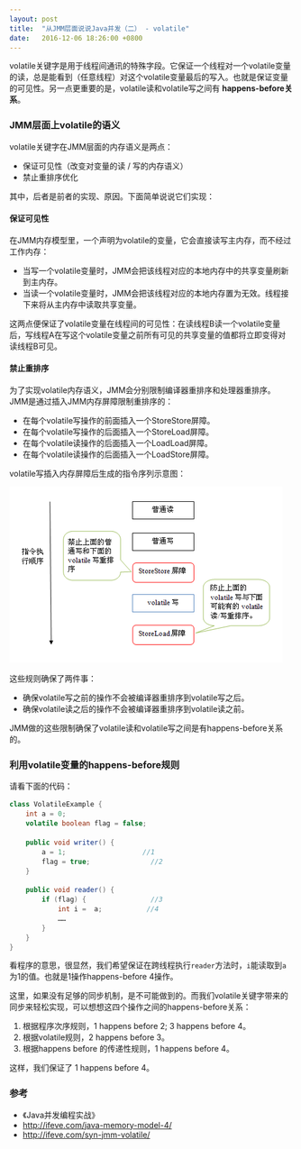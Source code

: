 ```yaml
---
layout: post
title:  "从JMM层面说说Java并发（二） - volatile"
date:   2016-12-06 18:26:00 +0800
---
```


volatile关键字是用于线程间通讯的特殊字段。它保证一个线程对一个volatile变量的读，总是能看到（任意线程）对这个volatile变量最后的写入。也就是保证变量的可见性。另一点更重要的是，volatile读和volatile写之间有 **happens-before关系**。

### JMM层面上volatile的语义

volatile关键字在JMM层面的内存语义是两点：

- 保证可见性（改变对变量的读 / 写的内存语义）
- 禁止重排序优化

其中，后者是前者的实现、原因。下面简单说说它们实现：

#### 保证可见性

在JMM内存模型里，一个声明为volatile的变量，它会直接读写主内存，而不经过工作内存：

- 当写一个volatile变量时，JMM会把该线程对应的本地内存中的共享变量刷新到主内存。
- 当读一个volatile变量时，JMM会把该线程对应的本地内存置为无效。线程接下来将从主内存中读取共享变量。

这两点便保证了volatile变量在线程间的可见性：在读线程B读一个volatile变量后，写线程A在写这个volatile变量之前所有可见的共享变量的值都将立即变得对读线程B可见。

#### 禁止重排序

为了实现volatile内存语义，JMM会分别限制编译器重排序和处理器重排序。JMM是通过插入JMM内存屏障限制重排序的：

- 在每个volatile写操作的前面插入一个StoreStore屏障。
- 在每个volatile写操作的后面插入一个StoreLoad屏障。
- 在每个volatile读操作的后面插入一个LoadLoad屏障。
- 在每个volatile读操作的后面插入一个LoadStore屏障。

volatile写插入内存屏障后生成的指令序列示意图：

![Alt](/images/4.png)

这些规则确保了两件事：

- 确保volatile写之前的操作不会被编译器重排序到volatile写之后。
- 确保volatile读之后的操作不会被编译器重排序到volatile读之前。

JMM做的这些限制确保了volatile读和volatile写之间是有happens-before关系的。

### 利用volatile变量的happens-before规则

请看下面的代码：

~~~ java
class VolatileExample {
    int a = 0;
    volatile boolean flag = false;

    public void writer() {
        a = 1;                   //1
        flag = true;               //2
    }

    public void reader() {
        if (flag) {                //3
            int i =  a;           //4
            ……
        }
    }
}
~~~

看程序的意思，很显然，我们希望保证在跨线程执行`reader`方法时，`i`能读取到`a`为1的值。也就是1操作happens-before 4操作。

这里，如果没有足够的同步机制，是不可能做到的。而我们volatile关键字带来的同步来轻松实现，可以想想这四个操作之间的happens-before关系：

1. 根据程序次序规则，1 happens before 2; 3 happens before 4。
2. 根据volatile规则，2 happens before 3。
3. 根据happens before 的传递性规则，1 happens before 4。

这样，我们保证了 1 happens before 4。

### 参考

- 《Java并发编程实战》
- http://ifeve.com/java-memory-model-4/
- http://ifeve.com/syn-jmm-volatile/
